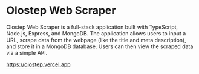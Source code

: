 # Olostep Web Scraper
Olostep Web Scraper is a full-stack application built with TypeScript, Node.js, Express, and MongoDB. The application allows users to input a URL, scrape data from the webpage (like the title and meta description), and store it in a MongoDB database. Users can then view the scraped data via a simple API.

https://olostep.vercel.app

